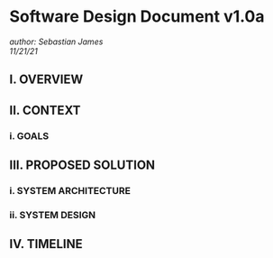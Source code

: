 # Software Design Document v1.0a

_author: Sebastian James_  
_11/21/21_

## I. OVERVIEW

## II. CONTEXT

### i. GOALS

## III. PROPOSED SOLUTION

### i. SYSTEM ARCHITECTURE

### ii. SYSTEM DESIGN

## IV. TIMELINE
